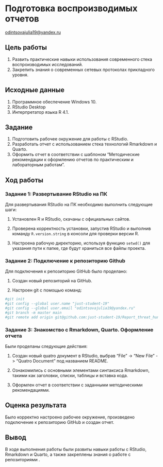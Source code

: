 # Подготовка воспроизводимых отчетов
odintsovajulia19@yandex.ru

## Цель работы

1.  Развить практические навыки использования современного стека
    воспроизводимых исследований.
2.  Закрепить знания о современных сетевых протоколах прикладного
    уровня.

## Исходные данные

1.  Программное обеспечение Windows 10.
2.  RStudio Desktop
3.  Интерпретатор языка R 4.1.

## Задание

1.  Подготовить рабочее окружение для работы с RStudio.
2.  Разработать отчет с использованием стека технологий Rmarkdown и
    Quarto.
3.  Оформить отчет в соответствии с шаблоном “Методические рекомендации
    к оформлению отчетов по практическим и лабораторным работам”.

## Ход работы

### Задание 1: Развертывание RStudio на ПК

Для развертывания RStudio на ПК необходимо выполнить следующие шаги:

1.  Установлен R и RStudio, скачаны с официальных сайтов.

2.  Проверена корректность установки, запустив RStudio и выполнив
    команду `R.version.string` в консоли для проверки версии R.

3.  Настроена рабочую директорию, используя функцию `setwd()` для
    указания пути к папке, где будут храниться все файлы проекта.

### Задание 2: Подключение к репозиторию Github

Для подключения к репозиторию GitHub было проделано:

1.  Создан новый репозиторий на GitHub.

2.  Настроен git с помощью команд:

``` r
#git init
#git config --global user.name "just-student-19"
#git config --global user.email "odintsovajulia19@yandex.ru"
#git branch -m master main
#git remote add origin git@github.com:just-student-19/Report_threat_hunt.git
```

### Задание 3: Знакомство с Rmarkdown, Quarto. Оформление отчета

Были проделаны следующие действия:

1.  Создан новый quatro документ в RStudio, выбрав “File” -\> “New File”
    -\> “Quatro Document” под названием README.

2.  Ознакомились с основными элементами синтаксиса Rmarkdown, такими как
    заголовки, списки, таблицы и вставка кода.

3.  Оформлен отчет в соответствии с заданными методическими
    рекомендациями.

## Оценка результата

Было корректно настроено рабочее окружение, произведено подключение к
репозиторию GitHub и создан отчет.

## Вывод

В ходе выполнения работы были развиты навыки работы с RStudio, Rmarkdown
и Quarto, а также закреплены знания о работе с репозиториями .
